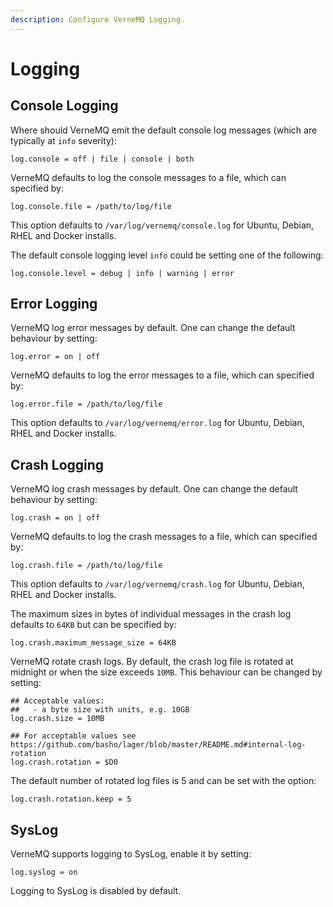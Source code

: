 ```yaml
---
description: Configure VerneMQ Logging.
---
```


# Logging

## Console Logging

Where should VerneMQ emit the default console log messages \(which are typically at `info` severity\):

```text
log.console = off | file | console | both
```

VerneMQ defaults to log the console messages to a file, which can specified by:

```text
log.console.file = /path/to/log/file
```

This option defaults to `/var/log/vernemq/console.log` for Ubuntu, Debian, RHEL and Docker installs.

The default console logging level `info` could be setting one of the following:

```text
log.console.level = debug | info | warning | error
```

## Error Logging

VerneMQ log error messages by default. One can change the default behaviour by setting:

```text
log.error = on | off
```

VerneMQ defaults to log the error messages to a file, which can specified by:

```text
log.error.file = /path/to/log/file
```

This option defaults to `/var/log/vernemq/error.log` for Ubuntu, Debian, RHEL and Docker installs.

## Crash Logging

VerneMQ log crash messages by default. One can change the default behaviour by setting:

```text
log.crash = on | off
```

VerneMQ defaults to log the crash messages to a file, which can specified by:

```text
log.crash.file = /path/to/log/file
```

This option defaults to `/var/log/vernemq/crash.log` for Ubuntu, Debian, RHEL and Docker installs.

The maximum sizes in bytes of individual messages in the crash log defaults to `64KB` but can be specified by:

```text
log.crash.maximum_message_size = 64KB
```

VerneMQ rotate crash logs. By default, the crash log file is rotated at midnight or when the size exceeds `10MB`. This behaviour can be changed by setting:

```text
## Acceptable values:
##   - a byte size with units, e.g. 10GB
log.crash.size = 10MB

## For acceptable values see https://github.com/basho/lager/blob/master/README.md#internal-log-rotation
log.crash.rotation = $D0
```

The default number of rotated log files is 5 and can be set with the option:

```text
log.crash.rotation.keep = 5
```

## SysLog

VerneMQ supports logging to SysLog, enable it by setting:

```text
log.syslog = on
```

Logging to SysLog is disabled by default.

